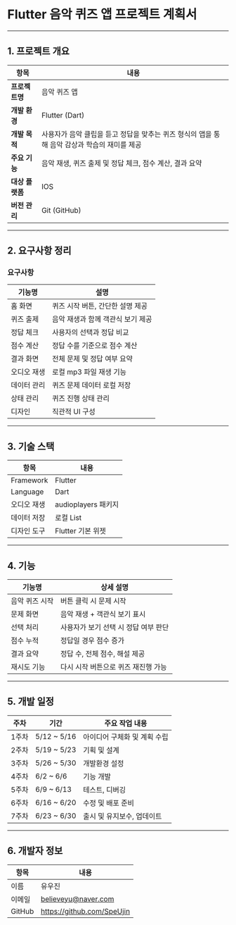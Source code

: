 # Flutter 음악 퀴즈 앱 프로젝트 계획서

---

## 1. 프로젝트 개요

| 항목         | 내용 |
|--------------|------|
| **프로젝트명** | 음악 퀴즈 앱 |
| **개발 환경** | Flutter (Dart) |
| **개발 목적** | 사용자가 음악 클립을 듣고 정답을 맞추는 퀴즈 형식의 앱을 통해 음악 감상과 학습의 재미를 제공 |
| **주요 기능** | 음악 재생, 퀴즈 출제 및 정답 체크, 점수 계산, 결과 요약 |
| **대상 플랫폼** | IOS |
| **버전 관리** | Git (GitHub) |

---

## 2. 요구사항 정리

### 요구사항

| 기능명             | 설명 |
|------------------|------|
| 홈 화면           | 퀴즈 시작 버튼, 간단한 설명 제공 |
| 퀴즈 출제         | 음악 재생과 함께 객관식 보기 제공 |
| 정답 체크         | 사용자의 선택과 정답 비교 |
| 점수 계산         | 정답 수를 기준으로 점수 계산 |
| 결과 화면         | 전체 문제 및 정답 여부 요약 |
| 오디오 재생       | 로컬 mp3 파일 재생 기능 |
| 데이터 관리       | 퀴즈 문제 데이터 로컬 저장 |
| 상태 관리         | 퀴즈 진행 상태 관리 | |
| 디자인         | 직관적 UI 구성 |

---

## 3. 기술 스택

| 항목 | 내용 |
|------|------|
| Framework | Flutter |
| Language | Dart |
| 오디오 재생 | audioplayers 패키지 |
| 데이터 저장 | 로컬 List |
| 디자인 도구 | Flutter 기본 위젯 |

---

## 4. 기능

| 기능명 | 상세 설명 |
|--------|------------|
| 음악 퀴즈 시작 | 버튼 클릭 시 문제 시작 |
| 문제 화면 | 음악 재생 + 객관식 보기 표시 |
| 선택 처리 | 사용자가 보기 선택 시 정답 여부 판단 |
| 점수 누적 | 정답일 경우 점수 증가 |
| 결과 요약 | 정답 수, 전체 점수, 해설 제공 |
| 재시도 기능 | 다시 시작 버튼으로 퀴즈 재진행 가능 |

---

## 5. 개발 일정

| 주차 | 기간           | 주요 작업 내용                |
|------|----------------|-------------------------------|
| 1주차 | 5/12 ~ 5/16    | 아이디어 구체화 및 계획 수립 |
| 2주차 | 5/19 ~ 5/23     | 기획 및 설계 |
| 3주차 | 5/26 ~ 5/30      | 개발환경 설정 |
| 4주차 | 6/2 ~ 6/6    | 기능 개발 |
| 5주차 | 6/9 ~ 6/13    | 테스트, 디버깅 |
| 6주차 | 6/16 ~ 6/20    | 수정 및 배포 준비 |
| 7주차 | 6/23 ~ 6/30    | 출시 및 유지보수, 업데이트 |

---

## 6. 개발자 정보
| 항목 | 내용 |
| --- | --- |
| 이름 | 유우진 |
| 이메일 | believeyu@naver.com |
| GitHub | https://github.com/SpeUjin |
